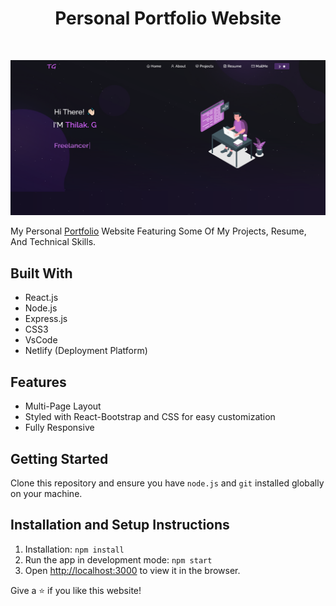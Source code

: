 <h1 align="center">
  Personal Portfolio Website<br/>
</h1>

<br/>

![alt text](Portfolio.png)


My Personal [Portfolio](https://thilak1605-portfolio.netlify.app/) Website Featuring Some Of My Projects, Resume, And Technical Skills.

## Built With

- React.js
- Node.js
- Express.js
- CSS3
- VsCode
- Netlify (Deployment Platform)

## Features

- Multi-Page Layout
- Styled with React-Bootstrap and CSS for easy customization
- Fully Responsive

## Getting Started

Clone this repository and ensure you have `node.js` and `git` installed globally on your machine.

## Installation and Setup Instructions

1. Installation: `npm install`
2. Run the app in development mode: `npm start`
3. Open [http://localhost:3000](http://localhost:3000) to view it in the browser.

Give a ⭐ if you like this website!
